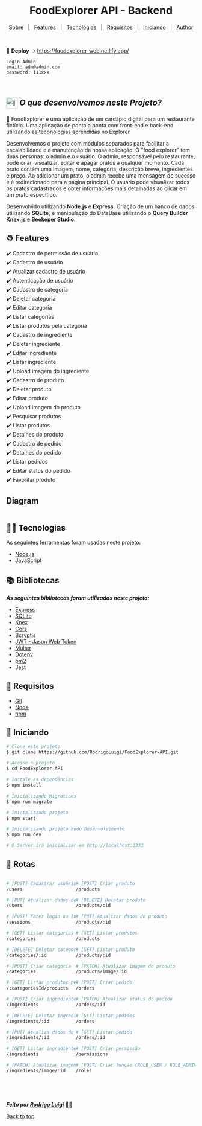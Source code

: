 # <h1 id="top" align="center">Food**Explorer** API - Backend</h1>

<p align="center">
  <a href="#sobre">Sobre</a> &#xa0; | &#xa0;
  <a href="#gear-features">Features</a> &#xa0; | &#xa0;
  <a href="#-tecnologias">Tecnologias</a> &#xa0; | &#xa0;
  <a href="#-requisitos">Requisitos</a> &#xa0; | &#xa0;
  <a href="#checkered_flag-iniciando">Iniciando</a> &#xa0; | &#xa0;
  <a href="https://github.com/RodrigoLuigi" target="_blank">Author</a>
</p>

<br>

🔗 **Deploy** -> <a hred="https://foodexplorer-web.netlify.app/" target="_blank">https://foodexplorer-web.netlify.app/</a>

```
Login Admin
email: adm@admin.com
password: 111xxx
```

<br>

## <img id="sobre" src="https://imgur.com/VhTBbHg.png" alt="imagem de um notebook" align="center" width="30px"> _**O que desenvolvemos neste Projeto?**_

📌 FoodExplorer é uma aplicação de um cardápio digital para um restaurante fictício. Uma aplicação de ponta a ponta com front-end e back-end utilizando as teconologias aprendidas no Explorer

Desenvolvemos o projeto com módulos separados para facilitar a escalabilidade e a manutenção da nossa aplicação.
O "food explorer" tem duas personas: o admin e o usuário. O admin, responsável pelo restaurante, pode criar,
visualizar, editar e apagar pratos a qualquer momento. Cada prato contém uma imagem, nome, categoria, descrição breve, ingredientes e preço. Ao adicionar um prato, o admin recebe uma mensagem de sucesso e é redirecionado para a página principal. O usuário pode visualizar todos os pratos cadastrados e obter informações mais detalhadas ao clicar em um prato específico.

Desenvolvido utilizando **Node.js** e **Express.** Criação de um banco de dados utilizando **SQLite**, e manipulação
do DataBase utilizando o **Query Builder Knex.js** e **Beekeper Studio**.

## :gear: Features

:heavy_check_mark: Cadastro de permissão de usuário\
:heavy_check_mark: Cadastro de usuário\
:heavy_check_mark: Atualizar cadastro de usuário\
:heavy_check_mark: Autenticação de usuário\
:heavy_check_mark: Cadastro de categoria\
:heavy_check_mark: Deletar categoria\
:heavy_check_mark: Editar categoria\
:heavy_check_mark: Listar categorias\
:heavy_check_mark: Listar produtos pela categoria\
:heavy_check_mark: Cadastro de ingrediente\
:heavy_check_mark: Deletar ingrediente\
:heavy_check_mark: Editar ingrediente\
:heavy_check_mark: Listar ingrediente\
:heavy_check_mark: Upload imagem do ingrediente\
:heavy_check_mark: Cadastro de produto\
:heavy_check_mark: Deletar produto\
:heavy_check_mark: Editar produto\
:heavy_check_mark: Upload imagem do produto\
:heavy_check_mark: Pesquisar produtos\
:heavy_check_mark: Listar produtos\
:heavy_check_mark: Detalhes do produto\
:heavy_check_mark: Cadastro de pedido\
:heavy_check_mark: Detalhes do pedido\
:heavy_check_mark: Listar pedidos\
:heavy_check_mark: Editar status do pedido\
:heavy_check_mark: Favoritar produto

## Diagram

<div align="center">
  <img href="https://imgur.com/fLcBNXN" width="100%">
</div>

## 👨‍💻 Tecnologias

As seguintes ferramentas foram usadas neste projeto:

- [Node.js](https://nodejs.org/en/)
- [JavaScript](https://www.w3schools.com/js/default.asp)

## :books: Bibliotecas

_**As seguintes bibliotecas foram utilizadas neste projeto:**_

- [Express](https://expressjs.com/pt-br/)
- [SQLite](https://www.sqlite.org/docs.html)
- [Knex](https://knexjs.org/)
- [Cors](https://developer.mozilla.org/pt-BR/docs/Web/HTTP/CORS)
- [Bcryptjs](https://www.npmjs.com/package/bcrypt)
- [JWT - Jason Web Token](https://jwt.io/introduction)
- [Multer](https://www.npmjs.com/package/multer)
- [Dotenv](https://www.npmjs.com/package/dotenv)
- [pm2](https://pm2.keymetrics.io/docs/usage/quick-start/)
- [Jest](https://jestjs.io/pt-BR/)

## 📝 Requisitos

- [Git](https://git-scm.com)
- [Node](https://nodejs.org/en/)
- [npm](https://www.npmjs.com/)

## :checkered_flag: Iniciando

```bash
# Clone este projeto
$ git clone https://github.com/RodrigoLuigi/FoodExplorer-API.git

# Acesse o projeto
$ cd FoodExplorer-API

# Instale as dependências
$ npm install

# Inicializando Migrations
$ npm run migrate

# Inicializando projeto
$ npm start

# Inicializando projeto modo Desenvolvimento
$ npm run dev

# O Server irá inicializar em http://localhost:3333
```

## 🔗 Rotas

<div style="display: flex">

```bash
# [POST] Cadastrar usuário
/users

# [PUT] Atualizar dados do usuário
/users

# [POST] Fazer login ou Iniciar sessão
/sessions

# [GET] Listar categorias de produto
/categories

# [DELETE] Deletar categoria
/categories/:id

# [POST] Criar categoria
/categories

# [GET] Listar produtos pela categoria
/:categoriesId/products

# [POST] Criar ingrediente
/ingredients

# [DELETE] Deletar ingrediente
/ingredients/:id

# [PUT] Atualiza dados do ingrediente
/ingredients/:id

# [GET] Listar ingredientes
/ingredients

# [PATCH] Atualizar imagem do ingrediente
/ingredients/image/:id



```

```bash
# [POST] Criar produto
/products

# [DELETE] Deletar produto
/products/:id

# [PUT] Atualizar dados do produto
/products/:id

# [GET] Listar produtos
/products

# [GET] Listar produto
/products/:id

# [PATCH] Atualizar imagem do produto
/products/image/:id

# [POST] Criar pedido
/orders

# [PATCH] Atualizar status do pedido
/orders/:id

# [GET] Listar pedidos
/orders

# [GET] Listar pedido
/orders/:id

# [POST] Criar permissão
/permissions

# [POST] Criar função (ROLE_USER / ROLE_ADMIN) para atribuir ao usuário
/roles
```

</div>

&#xa0;

_**Feito por <a href="https://github.com/RodrigoLuigi" target="_blank">Rodrigo Luigi</a>**_ 👨‍🚀

<a href="#top">Back to top</a>
